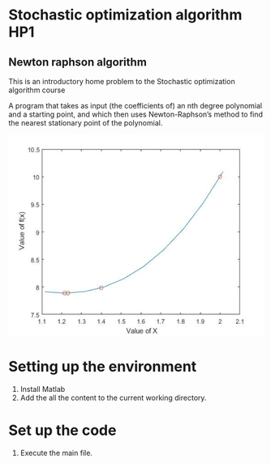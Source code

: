 # Stochastic optimization algorithm HP1
## Newton raphson algorithm
This is an introductory home problem to the Stochastic optimization algorithm course

A program that takes as input (the coefficients of) an nth degree polynomial and a
starting point, and which then uses Newton-Raphson’s method to find the nearest stationary point of the polynomial.

<img src ="images/finalIMG.JPG" widht = "500" height="400" >

# Setting up the environment
1. Install Matlab
1. Add the all the content to the current working directory.

# Set up the code
1. Execute the main file.
